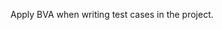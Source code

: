 <panel type="danger" header="`W10.7a` Can explain boundary value analysis :star:" expanded no-close>
  <include src="../../book/testCaseDesign/boundaryValueAnalysis/what/unit-inElsewhere-asFlat.md" boilerplate />
<!-- TODO: add evidence -->
</panel>

<panel type="warning" header="`W10.7b` Can use boundary value analysis :star::star:" expanded no-close>
  <include src="../../book/testCaseDesign/boundaryValueAnalysis/how/unit-inElsewhere-asFlat.md" boilerplate />
  <panel header="{{glyphicon_folder_close}} Evidence" expanded>

Apply BVA when writing test cases in the project.

  </panel>
</panel>

